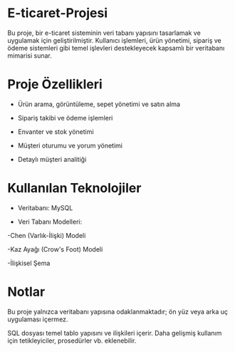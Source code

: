 # E-ticaret-Projesi

Bu proje, bir e-ticaret sisteminin veri tabanı yapısını tasarlamak ve uygulamak için geliştirilmiştir. Kullanıcı işlemleri, ürün yönetimi, sipariş ve ödeme sistemleri gibi temel işlevleri destekleyecek kapsamlı bir veritabanı mimarisi sunar.

# Proje Özellikleri
* Ürün arama, görüntüleme, sepet yönetimi ve satın alma

* Sipariş takibi ve ödeme işlemleri

* Envanter ve stok yönetimi

* Müşteri oturumu ve yorum yönetimi

* Detaylı müşteri analitiği

# Kullanılan Teknolojiler
* Veritabanı: MySQL

* Veri Tabanı Modelleri:

-Chen (Varlık-İlişki) Modeli

-Kaz Ayağı (Crow's Foot) Modeli

-İlişkisel Şema

# Notlar
Bu proje yalnızca veritabanı yapısına odaklanmaktadır; ön yüz veya arka uç uygulaması içermez.

SQL dosyası temel tablo yapısını ve ilişkileri içerir. Daha gelişmiş kullanım için tetikleyiciler, prosedürler vb. eklenebilir.


